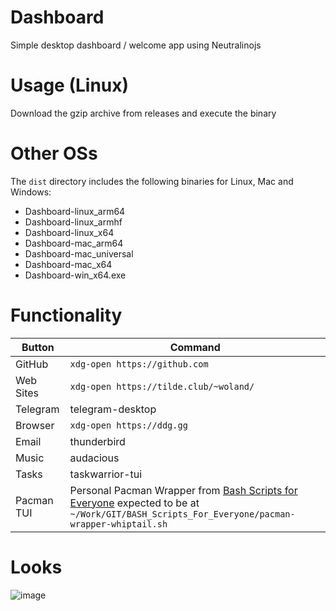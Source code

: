 # Dashboard
Simple desktop dashboard / welcome app using Neutralinojs

# Usage (Linux)
Download the gzip archive from releases and execute the binary

# Other OSs
The `dist` directory includes the following binaries for Linux, Mac and Windows:

- Dashboard-linux_arm64
- Dashboard-linux_armhf
- Dashboard-linux_x64
- Dashboard-mac_arm64
- Dashboard-mac_universal
- Dashboard-mac_x64
- Dashboard-win_x64.exe

# Functionality 

| Button| Command |
| --- | --- |
| GitHub | `xdg-open https://github.com` |
| Web Sites | `xdg-open https://tilde.club/~woland/` |
| Telegram | telegram-desktop |
| Browser | `xdg-open https://ddg.gg` |
| Email | thunderbird |
| Music | audacious |
| Tasks | taskwarrior-tui |
| Pacman TUI | Personal Pacman Wrapper from [Bash Scripts for Everyone](https://github.com/wolandark/BASH_Scripts_For_Everyone/blob/main/pacman-wrapper-whiptail.sh) expected to be at `~/Work/GIT/BASH_Scripts_For_Everyone/pacman-wrapper-whiptail.sh`|

# Looks
![image](https://github.com/wolandark/dashboard/assets/107309764/14f95512-de48-4d95-b221-b98abf6ab9aa)
